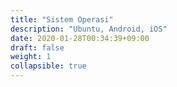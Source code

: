 ```yaml
---
title: "Sistem Operasi"
description: "Ubuntu, Android, iOS"
date: 2020-01-28T00:34:39+09:00
draft: false
weight: 1
collapsible: true
---
```


